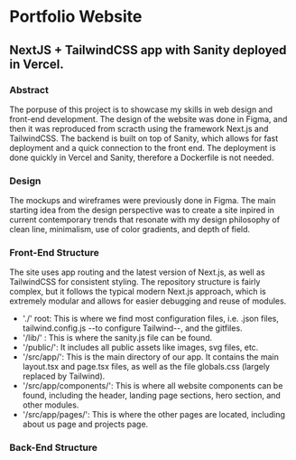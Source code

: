 #  Portfolio Website
## NextJS + TailwindCSS app with Sanity deployed in Vercel. 

### Abstract
The porpuse of this project is to showcase my skills in web design and front-end development. The design of the website was done in Figma, and then it was reproduced from scracth using the framework Next.js and TailwindCSS. The backend is built on
top of Sanity, which allows for fast deployment and a quick connection to the front end. The deployment is done quickly in Vercel and Sanity, therefore a Dockerfile is not needed.

### Design
The mockups and wireframes were previously done in Figma. The main starting idea from the design perspective was to create a site inpired in current contemporary trends that resonate with my design philosophy of clean line, minimalism, use of color gradients, and depth of field.

### Front-End Structure
The site uses app routing and the latest version of Next.js, as well as TailwindCSS for consistent styling. The repository structure is fairly complex, but it follows the typical modern Next.js approach, which is extremely modular and allows for easier
debugging and reuse of modules. 

-  './' root: This is where we find most configuration files, i.e. .json files, tailwind.config.js --to configure Tailwind--, and the gitfiles.
-  '/lib/' : This is where the sanity.js file can be found.
-  '/public/': It includes all public assets like images, svg files, etc.
-  '/src/app/': This is the main directory of our app. It contains the main layout.tsx and page.tsx files, as well as the file globals.css (largely replaced by Tailwind).
-  '/src/app/components/': This is where all website components can be found, including the header, landing page sections, hero section, and other modules.
-  '/src/app/pages/': This is where the other pages are located, including about us page and projects page.

### Back-End Structure
